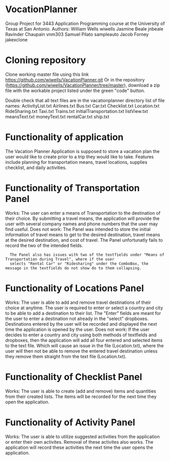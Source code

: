 # VocationPlanner
Group Project for 3443 Application Programming course at the University of Texas at San Antonio.
Authors:
      William Wells     wiwells
      Jasmine Beale     jnbeale
      Ravinder Chaupain  vnm303
      Samuel Pilato     sampleauto
      Jacob Forney      jakexclone
      
# Cloning repository
  Clone working master file using this link https://github.com/wiwells/VacationPlanner.git
  Or in the repository (https://github.com/wiwells/VacationPlanner/tree/master),  download a zip file with 
   the workable project listed under the green "code" button.
   
  Double check that all text files are in the vacationplanner directory
    list of file names: 
          ActivityList.txt
          Airlines.txt
          Bus.txt
          Car.txt
          Checklist.txt
          Location.txt
          RideSharing.txt
          Taxi.txt
          Trains.txt
          initialTransportation.txt
          listView.txt
          meansText.txt
          moneyText.txt
          rentalCar.txt
          ship.txt
   
# Functionality of application
  The Vacation Planner Application is supposed to store a vacation plan the user would like to create
  prior to a trip they would like to take. Features include planning for transportation means, travel locations,
  supplies checklist, and daily activities.
 
# Functionality of Transportation Panel
  Works:
      The user can enter a means of Transportation to the destination of their choice. By submitting a travel means, the 
      application will provide the user with several company names and phone numbers that the user may find useful.
  Does not work:
      The Panel was intended to store the initial information of travel means to get to the desired destination, 
      travel means at the desired destination, and cost of travel. The Panel unfortunatly fails to record the two of the 
      intended fields.
      
      The Panel also has issues with two of the textfields under "Means of Transportation during Travel", where if the user
      selects "Rental Car" or "Ridesharing" under the ComboBox, the message in the textfields do not show do to them collapsing.

# Functionality of Locations Panel
  Works: 
       The user is able to add and remove travel destinations of their choice at anytime. 
       The user is required to enter or select a country and city to be able to add a destination to their list.
       The "Enter" fields are meant for the user to enter a destination not already in the "select" dropboxes.
       Destinations entered by the user will be recorded and displayed the next time the application is opened by the user.
  Does not work:
       If the user decides to enter a country and city using both methods of textfields and dropboxes, then the application will add all 
       four entered and selected items to the text file. Which will cause an issue in the file (Location.txt), where the user will
       then not be able to remove the entered travel destination unless they remove them straight from the text file (Location.txt).
   
# Functionality of Checklist Panel
  Works:
      The user is able to create (add and remove) items and quantities from their created lists.
      The items will be recorded for the next time they open the application.
      
# Functionality of Activity Panel
  Works:
      The user is able to utilize suggested activities from the application or enter their own activites.
      Removal of these activites also works.
      The application will record these activities the next time the user opens the application.
      

